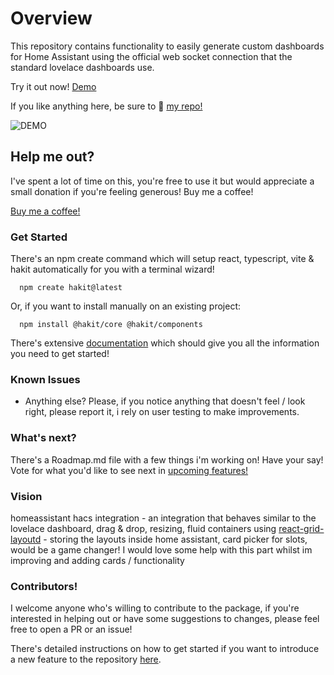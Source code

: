 # Overview

This repository contains functionality to easily generate custom dashboards for Home Assistant using the official web socket connection that the standard lovelace dashboards use.

Try it out now! [Demo](https://shannonhochkins.github.io/ha-component-kit/iframe.html?args=&id=introduction-overview--default&viewMode=story#)


If you like anything here, be sure to 🌟 [my repo!](https://github.com/shannonhochkins/ha-component-kit)

![DEMO](https://github.com/shannonhochkins/ha-component-kit/blob/master/stories/hakit-demo.gif?raw=true)

## Help me out?

I've spent a lot of time on this, you're free to use it but would appreciate a small donation if you're feeling generous! Buy me a coffee!

[Buy me a coffee!](https://www.buymeacoffee.com/jinglezzz)

### Get Started
There's an npm create command which will setup react, typescript, vite & hakit automatically for you with a terminal wizard!
```
  npm create hakit@latest
```

Or, if you want to install manually on an existing project:
```
  npm install @hakit/core @hakit/components
```

There's extensive [documentation](https://shannonhochkins.github.io/ha-component-kit) which should give you all the information you need to get started!

### Known Issues
- Anything else? Please, if you notice anything that doesn't feel / look right, please report it, i rely on user testing to make improvements.

### What's next?

There's a Roadmap.md file with a few things i'm working on!
Have your say! Vote for what you'd like to see next in [upcoming features!](https://github.com/shannonhochkins/ha-component-kit/discussions/28)

### Vision

homeassistant hacs integration - an integration that behaves similar to the lovelace dashboard, drag & drop, resizing, fluid containers using [react-grid-layoutd](https://github.com/react-grid-layout/react-grid-layout) - storing the layouts inside home assistant, card picker for slots, would be a game changer! I would love some help with this part whilst im improving and adding cards / functionality

### Contributors!

I welcome anyone who's willing to contribute to the package, if you're interested in helping out or have some suggestions to changes, please feel free to open a PR or an issue!

There's detailed instructions on how to get started if you want to introduce a new feature to the repository [here](CONTRIBUTING.md).


